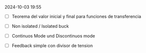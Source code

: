 2024-10-03 19:55

- [ ] Teorema del valor inicial y final para funciones de transferencia
- [ ] Non isolated  / Isolated buck
- [ ] Continuos Mode und Discontinuos mode
- [ ] Feedback simple con divisor de tension





